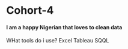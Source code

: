 # Cohort-4

#### I am a happy Nigerian that loves to clean data

WHat tools do i use? 
Excel
Tableau
SQQL
